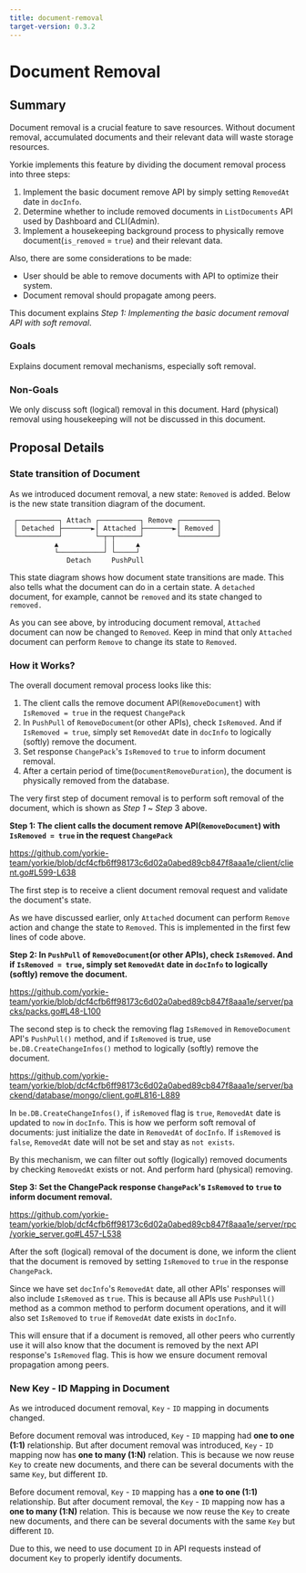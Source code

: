 ```yaml
---
title: document-removal
target-version: 0.3.2
---
```


# Document Removal

## Summary

Document removal is a crucial feature to save resources. Without document removal, accumulated documents and their relevant data will waste storage resources.

Yorkie implements this feature by dividing the document removal process into three steps:

1. Implement the basic document remove API by simply setting `RemovedAt` date in `docInfo`.
2. Determine whether to include removed documents in `ListDocuments` API used by Dashboard and CLI(Admin).
3. Implement a housekeeping background process to physically remove document(`is_removed` = `true`) and their relevant data.
   
Also, there are some considerations to be made:

- User should be able to remove documents with API to optimize their system.
- Document removal should propagate among peers.

This document explains _Step 1: Implementing the basic document removal API with soft removal_.

### Goals

Explains document removal mechanisms, especially soft removal.

### Non-Goals

We only discuss soft (logical) removal in this document. Hard (physical) removal using housekeeping will not be discussed in this document.

## Proposal Details

### State transition of Document

As we introduced document removal, a new state: `Removed` is added. Below is the new state transition diagram of the document.

```
 ┌──────────┐ Attach ┌──────────┐ Remove ┌─────────┐
 │ Detached ├───────►│ Attached ├───────►│ Removed │
 └──────────┘        └─┬─┬──────┘        └─────────┘
           ▲           │ │     ▲
           └───────────┘ └─────┘
              Detach     PushPull
```

This state diagram shows how document state transitions are made. This also tells what the document can do in a certain state. A `detached` document, for example, cannot be `removed` and its state changed to `removed.`

As you can see above, by introducing document removal, `Attached` document can now be changed to `Removed`. Keep in mind that only `Attached` document can perform `Remove` to change its state to `Removed`.

### How it Works?

The overall document removal process looks like this:

1. The client calls the remove document API(`RemoveDocument`) with `IsRemoved = true` in the request `ChangePack`
2. In `PushPull` of `RemoveDocument`(or other APIs), check `IsRemoved`. And if `IsRemoved = true`, simply set `RemovedAt` date in `docInfo` to logically (softly) remove the document.
3. Set response `ChangePack`'s `IsRemoved` to `true` to inform document removal.
4. After a certain period of time(`DocumentRemoveDuration`), the document is physically removed from the database.

The very first step of document removal is to perform soft removal of the document, which is shown as _Step 1_ ~ _Step_ 3 above.

**Step 1: The client calls the document remove API(`RemoveDocument`) with `IsRemoved = true` in the request `ChangePack`**

https://github.com/yorkie-team/yorkie/blob/dcf4cfb6ff98173c6d02a0abed89cb847f8aaa1e/client/client.go#L599-L638

The first step is to receive a client document removal request and validate the document's state.

As we have discussed earlier, only `Attached` document can perform `Remove` action and change the state to `Removed`. This is implemented in the first few lines of code above.

**Step 2: In `PushPull` of `RemoveDocument`(or other APIs), check `IsRemoved`. And if `IsRemoved = true`, simply set `RemovedAt` date in `docInfo` to logically (softly) remove the document.**

https://github.com/yorkie-team/yorkie/blob/dcf4cfb6ff98173c6d02a0abed89cb847f8aaa1e/server/packs/packs.go#L48-L100

The second step is to check the removing flag `IsRemoved` in `RemoveDocument` API's `PushPull()` method, and if `IsRemoved` is true, use `be.DB.CreateChangeInfos()` method to logically (softly) remove the document.

https://github.com/yorkie-team/yorkie/blob/dcf4cfb6ff98173c6d02a0abed89cb847f8aaa1e/server/backend/database/mongo/client.go#L816-L889

In `be.DB.CreateChangeInfos()`, if `isRemoved` flag is `true`, `RemovedAt` date is updated to `now` in `docInfo`. This is how we perform soft removal of documents: just initialize the date in `RemovedAt` of `docInfo`. If `isRemoved` is `false`, `RemovedAt` date will not be set and stay as `not exists`.

By this mechanism, we can filter out softly (logically) removed documents by checking `RemovedAt` exists or not. And perform hard (physical) removing.

**Step 3: Set the ChangePack response `ChangePack`'s `IsRemoved` to `true` to inform document removal.**

https://github.com/yorkie-team/yorkie/blob/dcf4cfb6ff98173c6d02a0abed89cb847f8aaa1e/server/rpc/yorkie_server.go#L457-L538

After the soft (logical) removal of the document is done, we inform the client that the document is removed by setting `IsRemoved` to `true` in the response `ChangePack`.

Since we have set `docInfo`'s `RemovedAt` date, all other APIs' responses will also include `IsRemoved` as `true`. This is because all APIs use `PushPull()` method as a common method to perform document operations, and it will also set `IsRemoved` to `true` if `RemovedAt` date exists in `docInfo`.

This will ensure that if a document is removed, all other peers who currently use it will also know that the document is removed by the next API response's `IsRemoved` flag. This is how we ensure document removal propagation among peers.

### New Key - ID Mapping in Document

As we introduced document removal, `Key` - `ID` mapping in documents changed.

Before document removal was introduced, `Key` - `ID` mapping had **one to one (1:1)** relationship. But after document removal was introduced, `Key` - `ID` mapping now has **one to many (1:N)** relation. This is because we now reuse `Key` to create new documents, and there can be several documents with the same `Key`, but different `ID`.

Before document removal, `Key` - `ID` mapping has a **one to one (1:1)** relationship. But after document removal, the `Key` - `ID` mapping now has a **one to many (1:N)** relation. This is because we now reuse the `Key` to create new documents, and there can be several documents with the same `Key` but different `ID`.

Due to this, we need to use document `ID` in API requests instead of document `Key` to properly identify documents.
